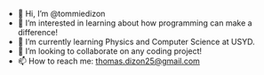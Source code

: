 - 👋 Hi, I’m @tommiedizon
- 👀 I’m interested in learning about how programming can make a difference!
- 🌱 I’m currently learning Physics and Computer Science at USYD. 
- 💞️ I’m looking to collaborate on any coding project!
- 📫 How to reach me: thomas.dizon25@gmail.com

<!---
tommiedizon/tommiedizon is a ✨ special ✨ repository because its `README.md` (this file) appears on your GitHub profile.
You can click the Preview link to take a look at your changes.
--->
